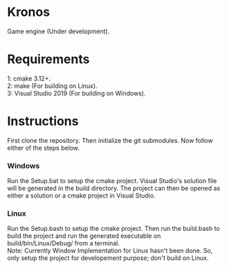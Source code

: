# Kronos
Game engine (Under development).

# Requirements
1: cmake 3.12+.\
2: make (For building on Linux).\
3: Visual Studio 2019 (For building on Windows).

# Instructions
First clone the repository. Then initialize the git submodules. Now follow either of the steps below.

### Windows
Run the Setup.bat to setup the cmake project. Visual Studio's solution file will be generated in the build directory. The project can then be opened as either a solution or a cmake project in Visual Studio.
	
### Linux
Run the Setup.bash to setup the cmake project. Then run the build.bash to build the project and run the generated executable on build/bin/Linux/Debug/ from a terminal.\
Note: Currently Window Implementation for Linux hasn't been done. So, only setup the project for developement purpose; don't build on Linux.

